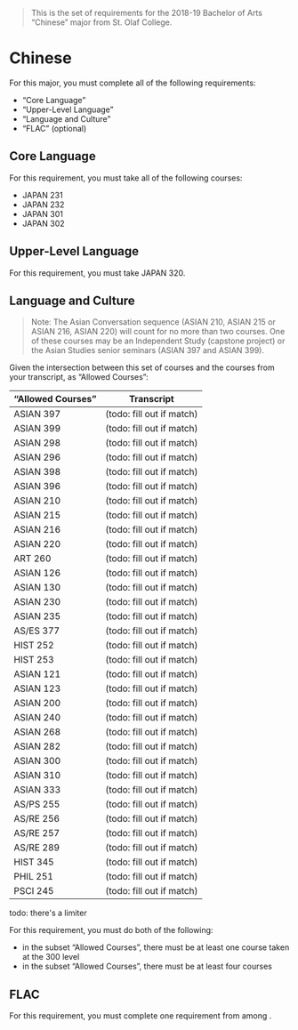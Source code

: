 > This is the set of requirements for the 2018-19 Bachelor of Arts “Chinese”
> major from St. Olaf College.

# Chinese
For this major, you must complete all of the following requirements:

- “Core Language”
- “Upper-Level Language”
- “Language and Culture”
- “FLAC” (optional)

## Core Language
For this requirement, you must take all of the following courses:

- JAPAN 231
- JAPAN 232
- JAPAN 301
- JAPAN 302


## Upper-Level Language
For this requirement, you must take JAPAN 320.


## Language and Culture
> Note: The Asian Conversation sequence (ASIAN 210, ASIAN 215 or ASIAN 216,
> ASIAN 220) will count for no more than two courses.
> One of these courses may be an Independent Study (capstone project) or the
> Asian Studies senior seminars (ASIAN 397 and ASIAN 399).

Given the intersection between this set of courses and the courses from your transcript, as “Allowed Courses”:

| “Allowed Courses” | Transcript |
| ----------------- | ---------- |
| ASIAN 397 | (todo: fill out if match) |
| ASIAN 399 | (todo: fill out if match) |
| ASIAN 298 | (todo: fill out if match) |
| ASIAN 296 | (todo: fill out if match) |
| ASIAN 398 | (todo: fill out if match) |
| ASIAN 396 | (todo: fill out if match) |
| ASIAN 210 | (todo: fill out if match) |
| ASIAN 215 | (todo: fill out if match) |
| ASIAN 216 | (todo: fill out if match) |
| ASIAN 220 | (todo: fill out if match) |
| ART 260 | (todo: fill out if match) |
| ASIAN 126 | (todo: fill out if match) |
| ASIAN 130 | (todo: fill out if match) |
| ASIAN 230 | (todo: fill out if match) |
| ASIAN 235 | (todo: fill out if match) |
| AS/ES 377 | (todo: fill out if match) |
| HIST 252 | (todo: fill out if match) |
| HIST 253 | (todo: fill out if match) |
| ASIAN 121 | (todo: fill out if match) |
| ASIAN 123 | (todo: fill out if match) |
| ASIAN 200 | (todo: fill out if match) |
| ASIAN 240 | (todo: fill out if match) |
| ASIAN 268 | (todo: fill out if match) |
| ASIAN 282 | (todo: fill out if match) |
| ASIAN 300 | (todo: fill out if match) |
| ASIAN 310 | (todo: fill out if match) |
| ASIAN 333 | (todo: fill out if match) |
| AS/PS 255 | (todo: fill out if match) |
| AS/RE 256 | (todo: fill out if match) |
| AS/RE 257 | (todo: fill out if match) |
| AS/RE 289 | (todo: fill out if match) |
| HIST 345 | (todo: fill out if match) |
| PHIL 251 | (todo: fill out if match) |
| PSCI 245 | (todo: fill out if match) |

todo: there's a limiter

For this requirement, you must do both of the following:

- in the subset “Allowed Courses”, there must be at least one course taken at the 300 level
- in the subset “Allowed Courses”, there must be at least four courses


## FLAC
For this requirement, you must complete one requirement from among .


